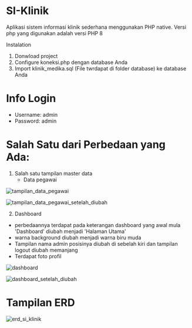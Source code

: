 # SI-Klinik
Aplikasi sistem informasi klinik sederhana menggunakan PHP native. Versi php yang digunakan adalah versi PHP 8 

Instalation
1. Donwload project
2. Configure koneksi.php dengan database Anda
3. Import klinik_medika.sql (File twrdapat di folder database) ke database Anda

# Info Login
- Username: admin
- Password: admin

# Salah Satu dari Perbedaan yang Ada:
1. Salah satu tampilan master data
   - Data pegawai
     
![tampilan_data_pegawai](https://github.com/afifatulilmiah/github.com-AfifatulIlmiah-PengkodeanDanPemrograman-Sistem-Informasi-Klinik/assets/167254836/303c16ea-9d2e-4edd-b2a9-3fc67712a6dd)

![tampilan_data_pegawai_setelah_diubah](https://github.com/afifatulilmiah/github.com-AfifatulIlmiah-PengkodeanDanPemrograman-Sistem-Informasi-Klinik/assets/167254836/351f2443-4a52-419a-bed0-fedaa026e1b4)

   
2. Dashboard
- perbedaannya terdapat pada keterangan dashboard yang awal mula 'Dashboard' diubah menjadi 'Halaman Utama'
- warna background diubah menjadi warna biru muda
- Tampilan nama admin posisinya diubah di sebelah kiri dan tampilan logout diubah memanjang
- Terdapat foto profil
  
![dashboard](https://github.com/afifatulilmiah/github.com-AfifatulIlmiah-PengkodeanDanPemrograman-Sistem-Informasi-Klinik/assets/167254836/527751bf-dd11-4ebe-8e70-60f20f3e5aff)

![dashboard_setelah_diubah](https://github.com/afifatulilmiah/github.com-AfifatulIlmiah-PengkodeanDanPemrograman-Sistem-Informasi-Klinik/assets/167254836/971ad98f-c482-4ad9-893b-442698ef3b81)



# Tampilan ERD
![erd_si_klinik](https://github.com/afifatulilmiah/github.com-AfifatulIlmiah-PengkodeanDanPemrograman-Sistem-Informasi-Klinik/assets/167254836/45760690-a241-45f8-b819-bae1840e42ab)
